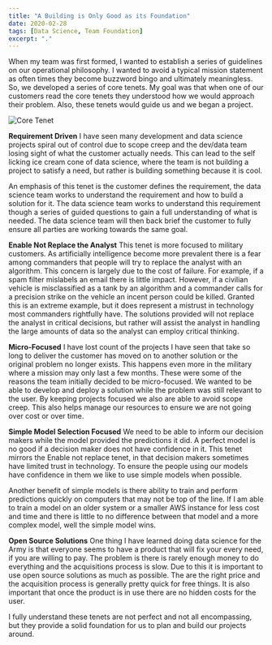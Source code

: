 ```yaml
---
title: "A Building is Only Good as its Foundation"
date: 2020-02-28
tags: [Data Science, Team Foundation]
excerpt: "."
---
```

When my team was first formed, I wanted to establish a series of guidelines on our operational philosophy.
I wanted to avoid a typical mission statement as often times they become buzzword bingo and ultimately
meaningless.  So, we developed a series of core tenets.  My goal was that when one of our customers
read the core tenets they understood how we would approach their problem.  Also, these tenets would
guide us and we began a project.  

![Core Tenet]({{site.url}}/images/blog/2020-02-25/core_tenants.PNG)

**Requirement Driven**
I have seen many development and data science projects spiral out of control due to scope creep
and the dev/data team losing sight of what the customer actually needs.  This can lead to the self
licking ice cream cone of data science, where the team is not building a project to satisfy a need,
but rather is building something because it is cool.

An emphasis of this tenet is the customer defines the requirement, the data science team works to understand
the requirement and how to build a solution for it.  The data science team works to understand this
requirement though a series of guided questions to gain a full understanding of what is needed.
The data science team will then back brief the customer to fully ensure all parties are working
towards the same goal.

**Enable Not Replace the Analyst**
This tenet is more focused to military customers.  As artificially intelligence become more prevalent
there is a fear among commanders that people will try to replace the analyst with an algorithm.  This
concern is largely due to the cost of failure.  For example, if a spam filter mislabels an email there
is little impact.  However, if a civilian vehicle is misclassified as a tank by an algorithm and a commander
calls for a precision strike on the vehicle an incent person could be killed.  Granted this is an extreme
example, but it does represent a mistrust in technology most commanders rightfully have.  The solutions
 provided will not replace the analyst in critical decisions, but rather will assist the analyst in handling
 the large amounts of data so the analyst can employ critical thinking.

 **Micro-Focused**
I have lost count of the projects I have seen that take so long to deliver the customer has moved on to another solution or the original problem no longer exists.  This happens even more in the military where a mission may only last a few months.  These were some of the reasons the team initially decided to be micro-focused.  We wanted to be able to develop and deploy a solution while the problem was still relevant to the user.  By keeping projects focused we also are able to avoid scope creep.  This also helps manage our resources to ensure we are not going over cost or over time.

**Simple Model Selection Focused**
We need to be able to inform our decision makers while the model provided the predictions it did.  A perfect model is no good if a decision maker does not have confidence in it.  This tenet mirrors the Enable not replace tenet, in that decision makers sometimes have limited trust in technology.  To ensure the people using our models have confidence in them we like to use simple models when possible.  

Another benefit of simple models is there ability to train and perform predictions quickly on computers that may not be top of the line.  If I am able to train a model on an older system or a smaller AWS instance for less cost and time and there is little to no difference between that model and a more complex model, well the simple model wins.  

**Open Source Solutions**
One thing I have learned doing data science for the Army is that everyone seems to have a product that will fix your every need, if you are willing to pay.  The problem is there is rarely enough money to do everything and the acquisitions process is slow.  Due to this it is important to use open source solutions as much as possible.  The are the right price and the acquisition process is generally pretty quick for free things.  It is also important that once the product is in use there are no hidden costs for the user.  

I fully understand these tenets are not perfect and not all encompassing, but they provide a solid foundation for us to plan and build our projects around.  

